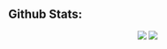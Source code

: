 
## Github Stats:

<p align="center">

  <img src="https://github-readme-stats.vercel.app/api?username=bendikMichal&theme=radical&show_icons=true&count_private=true">
  <img src="https://github-readme-stats.vercel.app/api/top-langs/?username=bendikMichal&langs_count=8&count_private=true&theme=radical&show_icons=true">

</p>

<!--
COMMENT
**bendikMichal/bendikMichal** is a ✨ _special_ ✨ repository because its `README.md` (this file) appears on your GitHub profile.

--->
